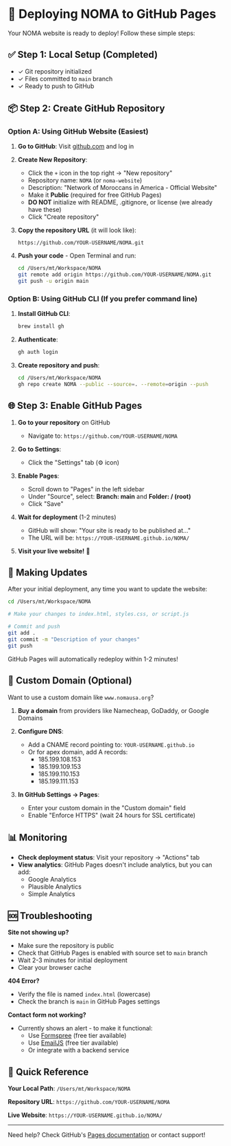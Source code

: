 # 🚀 Deploying NOMA to GitHub Pages

Your NOMA website is ready to deploy! Follow these simple steps:

## ✅ Step 1: Local Setup (Completed)
- ✓ Git repository initialized
- ✓ Files committed to `main` branch
- ✓ Ready to push to GitHub

## 📦 Step 2: Create GitHub Repository

### Option A: Using GitHub Website (Easiest)

1. **Go to GitHub**: Visit [github.com](https://github.com) and log in

2. **Create New Repository**:
   - Click the `+` icon in the top right → "New repository"
   - Repository name: `NOMA` (or `noma-website`)
   - Description: "Network of Moroccans in America - Official Website"
   - Make it **Public** (required for free GitHub Pages)
   - **DO NOT** initialize with README, .gitignore, or license (we already have these)
   - Click "Create repository"

3. **Copy the repository URL** (it will look like):
   ```
   https://github.com/YOUR-USERNAME/NOMA.git
   ```

4. **Push your code** - Open Terminal and run:
   ```bash
   cd /Users/mt/Workspace/NOMA
   git remote add origin https://github.com/YOUR-USERNAME/NOMA.git
   git push -u origin main
   ```

### Option B: Using GitHub CLI (If you prefer command line)

1. **Install GitHub CLI**:
   ```bash
   brew install gh
   ```

2. **Authenticate**:
   ```bash
   gh auth login
   ```

3. **Create repository and push**:
   ```bash
   cd /Users/mt/Workspace/NOMA
   gh repo create NOMA --public --source=. --remote=origin --push
   ```

## 🌐 Step 3: Enable GitHub Pages

1. **Go to your repository** on GitHub
   - Navigate to: `https://github.com/YOUR-USERNAME/NOMA`

2. **Go to Settings**:
   - Click the "Settings" tab (⚙️ icon)

3. **Enable Pages**:
   - Scroll down to "Pages" in the left sidebar
   - Under "Source", select: **Branch: main** and **Folder: / (root)**
   - Click "Save"

4. **Wait for deployment** (1-2 minutes)
   - GitHub will show: "Your site is ready to be published at..."
   - The URL will be: `https://YOUR-USERNAME.github.io/NOMA/`

5. **Visit your live website!** 🎉

## 🔄 Making Updates

After your initial deployment, any time you want to update the website:

```bash
cd /Users/mt/Workspace/NOMA

# Make your changes to index.html, styles.css, or script.js

# Commit and push
git add .
git commit -m "Description of your changes"
git push
```

GitHub Pages will automatically redeploy within 1-2 minutes!

## 🎨 Custom Domain (Optional)

Want to use a custom domain like `www.nomausa.org`?

1. **Buy a domain** from providers like Namecheap, GoDaddy, or Google Domains

2. **Configure DNS**:
   - Add a CNAME record pointing to: `YOUR-USERNAME.github.io`
   - Or for apex domain, add A records:
     - 185.199.108.153
     - 185.199.109.153
     - 185.199.110.153
     - 185.199.111.153

3. **In GitHub Settings → Pages**:
   - Enter your custom domain in the "Custom domain" field
   - Enable "Enforce HTTPS" (wait 24 hours for SSL certificate)

## 📊 Monitoring

- **Check deployment status**: Visit your repository → "Actions" tab
- **View analytics**: GitHub Pages doesn't include analytics, but you can add:
  - Google Analytics
  - Plausible Analytics
  - Simple Analytics

## 🆘 Troubleshooting

**Site not showing up?**
- Make sure the repository is public
- Check that GitHub Pages is enabled with source set to `main` branch
- Wait 2-3 minutes for initial deployment
- Clear your browser cache

**404 Error?**
- Verify the file is named `index.html` (lowercase)
- Check the branch is `main` in GitHub Pages settings

**Contact form not working?**
- Currently shows an alert - to make it functional:
  - Use [Formspree](https://formspree.io) (free tier available)
  - Use [EmailJS](https://www.emailjs.com) (free tier available)
  - Or integrate with a backend service

## 📝 Quick Reference

**Your Local Path**: `/Users/mt/Workspace/NOMA`

**Repository URL**: `https://github.com/YOUR-USERNAME/NOMA`

**Live Website**: `https://YOUR-USERNAME.github.io/NOMA/`

---

Need help? Check GitHub's [Pages documentation](https://docs.github.com/en/pages) or contact support!

